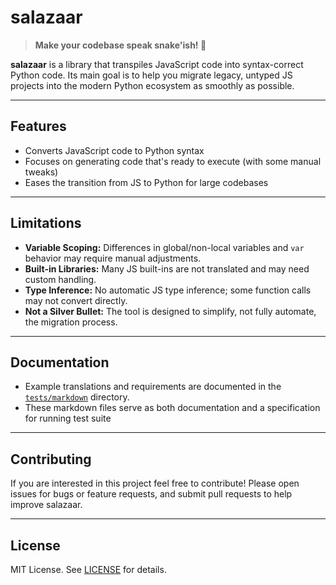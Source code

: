 # salazaar

> **Make your codebase speak snake'ish! 🐍**

**salazaar** is a library that transpiles JavaScript code into syntax-correct Python code. Its main goal is to help you migrate legacy, untyped JS projects into the modern Python ecosystem as smoothly as possible.

---

## Features

- Converts JavaScript code to Python syntax
- Focuses on generating code that's ready to execute (with some manual tweaks)
- Eases the transition from JS to Python for large codebases

---

## Limitations

- **Variable Scoping:** Differences in global/non-local variables and `var` behavior may require manual adjustments.
- **Built-in Libraries:** Many JS built-ins are not translated and may need custom handling.
- **Type Inference:** No automatic JS type inference; some function calls may not convert directly.
- **Not a Silver Bullet:** The tool is designed to simplify, not fully automate, the migration process.

---

## Documentation

- Example translations and requirements are documented in the [`tests/markdown`](./tests/markdown) directory.
- These markdown files serve as both documentation and a specification for running test suite

---

## Contributing

If you are interested in this project feel free  to contribute! Please open issues for bugs or feature requests, and submit pull requests to help improve salazaar.

---

## License

MIT License. See [LICENSE](./LICENSE) for details.
